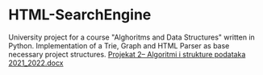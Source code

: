# HTML-SearchEngine
University project for a course "Alghoritms and Data Structures" written in Python. Implementation of a Trie, Graph and HTML Parser as base necessary project structures. 
[Projekat 2– Algoritmi i strukture podataka 2021_2022.docx](https://github.com/natasa-dz/HTML-SearchEngine/files/9657735/Projekat.2.Algoritmi.i.strukture.podataka.2021_2022.docx)
